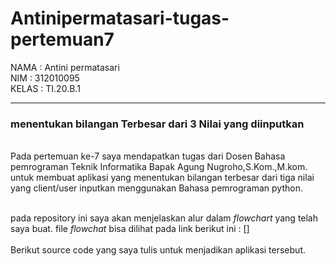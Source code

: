 # Antinipermatasari-tugas-pertemuan7

NAMA   : Antini permatasari<br>
NIM    : 312010095<br>
KELAS  : TI.20.B.1<br>
<hr>


### menentukan bilangan Terbesar dari 3 Nilai yang diinputkan

<br>
Pada pertemuan ke-7 saya mendapatkan tugas dari Dosen Bahasa pemrograman Teknik Informatika Bapak Agung Nugroho,S.Kom.,M.kom. untuk membuat aplikasi yang menentukan bilangan terbesar dari tiga nilai yang client/user inputkan menggunakan Bahasa pemrograman
python.<br><br>

pada repository ini saya akan menjelaskan alur dalam *flowchart* yang telah saya buat. file *flowchat* bisa dilihat pada link berikut ini : []
<br><br>
Berikut source code yang saya tulis untuk menjadikan aplikasi tersebut.

```python 
 